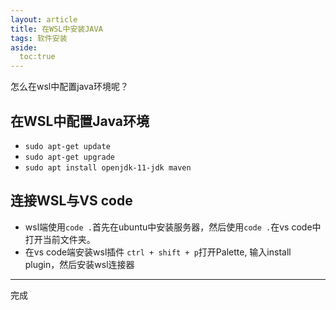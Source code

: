 ```yaml
---
layout: article
title: 在WSL中安装JAVA
tags: 软件安装
aside:
  toc:true
---
```


怎么在wsl中配置java环境呢？

<!--more-->
## 在WSL中配置Java环境
* `sudo apt-get update`
* `sudo apt-get upgrade`
* `sudo apt install openjdk-11-jdk maven`
## 连接WSL与VS code
* wsl端使用`code .`首先在ubuntu中安装服务器，然后使用`code .`在vs code中打开当前文件夹。
* 在vs code端安装wsl插件 `ctrl + shift + p`打开Palette, 输入install plugin，然后安装wsl连接器


---

完成
